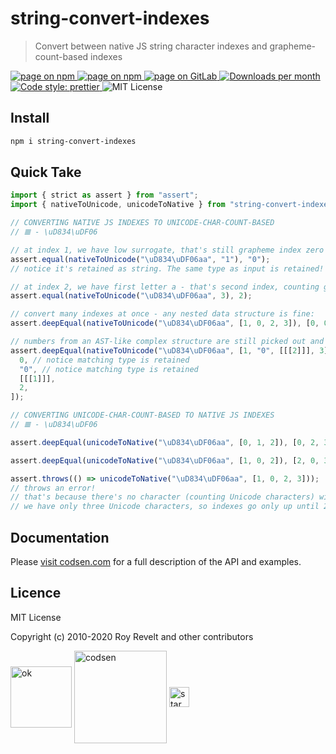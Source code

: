 # string-convert-indexes

> Convert between native JS string character indexes and grapheme-count-based indexes

<div class="package-badges">
  <a href="https://www.npmjs.com/package/string-convert-indexes" rel="nofollow noreferrer noopener">
    <img src="https://img.shields.io/badge/-npm-blue?style=flat-square" alt="page on npm">
  </a>
  <a href="https://codsen.com/os/string-convert-indexes" rel="nofollow noreferrer noopener">
    <img src="https://img.shields.io/badge/-Codsen-blue?style=flat-square" alt="page on npm">
  </a>
  <a href="https://gitlab.com/codsen/codsen/tree/master/packages/string-convert-indexes" rel="nofollow noreferrer noopener">
    <img src="https://img.shields.io/badge/-GitLab-blue?style=flat-square" alt="page on GitLab">
  </a>
  <a href="https://npmcharts.com/compare/string-convert-indexes?interval=30" rel="nofollow noreferrer noopener" target="_blank">
    <img src="https://img.shields.io/npm/dm/string-convert-indexes.svg?style=flat-square" alt="Downloads per month">
  </a>
  <a href="https://prettier.io" rel="nofollow noreferrer noopener" target="_blank">
    <img src="https://img.shields.io/badge/code_style-prettier-brightgreen.svg?style=flat-square" alt="Code style: prettier">
  </a>
  <img src="https://img.shields.io/badge/licence-MIT-brightgreen.svg?style=flat-square" alt="MIT License">
</div>

## Install

```bash
npm i string-convert-indexes
```

## Quick Take

```js
import { strict as assert } from "assert";
import { nativeToUnicode, unicodeToNative } from "string-convert-indexes";

// CONVERTING NATIVE JS INDEXES TO UNICODE-CHAR-COUNT-BASED
// 𝌆 - \uD834\uDF06

// at index 1, we have low surrogate, that's still grapheme index zero
assert.equal(nativeToUnicode("\uD834\uDF06aa", "1"), "0");
// notice it's retained as string. The same type as input is retained!

// at index 2, we have first letter a - that's second index, counting graphemes
assert.equal(nativeToUnicode("\uD834\uDF06aa", 3), 2);

// convert many indexes at once - any nested data structure is fine:
assert.deepEqual(nativeToUnicode("\uD834\uDF06aa", [1, 0, 2, 3]), [0, 0, 1, 2]);

// numbers from an AST-like complex structure are still picked out and converted:
assert.deepEqual(nativeToUnicode("\uD834\uDF06aa", [1, "0", [[[2]]], 3]), [
  0, // notice matching type is retained
  "0", // notice matching type is retained
  [[[1]]],
  2,
]);

// CONVERTING UNICODE-CHAR-COUNT-BASED TO NATIVE JS INDEXES
// 𝌆 - \uD834\uDF06

assert.deepEqual(unicodeToNative("\uD834\uDF06aa", [0, 1, 2]), [0, 2, 3]);

assert.deepEqual(unicodeToNative("\uD834\uDF06aa", [1, 0, 2]), [2, 0, 3]);

assert.throws(() => unicodeToNative("\uD834\uDF06aa", [1, 0, 2, 3]));
// throws an error!
// that's because there's no character (counting Unicode characters) with index 3
// we have only three Unicode characters, so indexes go only up until 2
```

## Documentation

Please [visit codsen.com](https://codsen.com/os/string-convert-indexes/) for a full description of the API and examples.

## Licence

MIT License

Copyright (c) 2010-2020 Roy Revelt and other contributors

<img src="https://codsen.com/images/png-codsen-ok.png" width="98" alt="ok" align="center"> <img src="https://codsen.com/images/png-codsen-1.png" width="148" alt="codsen" align="center"> <img src="https://codsen.com/images/png-codsen-star-small.png" width="32" alt="star" align="center">
